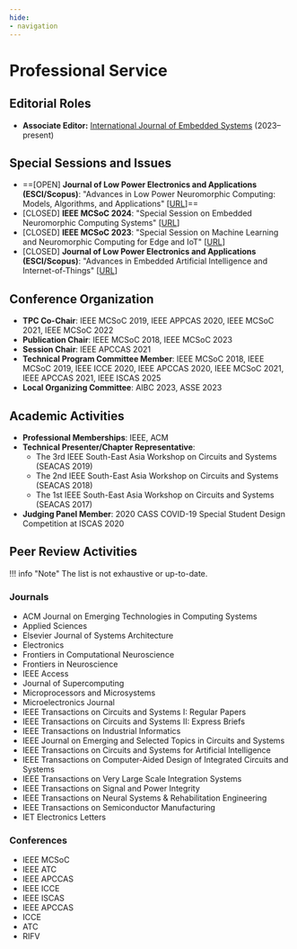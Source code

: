 ```yaml
---
hide:
- navigation
---
```


# Professional Service

## Editorial Roles
- **Associate Editor:** [International Journal of Embedded Systems](https://www.inderscience.com/jhome.php?jcode=ijes) (2023–present)

## Special Sessions and Issues

- ==[OPEN] **Journal of Low Power Electronics and Applications (ESCI/Scopus)**: "Advances in Low Power Neuromorphic Computing: Models, Algorithms, and Applications" \[[URL](https://www.mdpi.com/journal/jlpea/special_issues/7YPFV6WSDS)\]==
- [CLOSED] **IEEE MCSoC 2024**: "Special Session on Embedded Neuromorphic Computing Systems" \[[URL](https://mcsoc-forum.org/site/index.php/embedded-neuromorphic-computing-systems/)\]
- [CLOSED] **IEEE MCSoC 2023**: "Special Session on Machine Learning and Neuromorphic Computing for Edge and IoT" \[[URL](https://mcsoc-forum.org/site/index.php/machine-learning-and-neuromorphic-computing-for-edge-and-iot/)\]
- [CLOSED] **Journal of Low Power Electronics and Applications (ESCI/Scopus)**: "Advances in Embedded Artificial Intelligence and Internet-of-Things" \[[URL](https://www.mdpi.com/journal/jlpea/special_issues/DU85TF44GS)\]

## Conference Organization

- **TPC Co-Chair**: IEEE MCSoC 2019, IEEE APPCAS 2020, IEEE MCSoC 2021, IEEE MCSoC 2022
- **Publication Chair**: IEEE MCSoC 2018, IEEE MCSoC 2023
- **Session Chair**: IEEE APCCAS 2021
- **Technical Program Committee Member**: IEEE MCSoC 2018, IEEE MCSoC 2019, IEEE ICCE 2020, IEEE APCCAS 2020, IEEE MCSoC 2021, IEEE APCCAS 2021, IEEE ISCAS 2025
- **Local Organizing Committee**: AIBC 2023, ASSE 2023

## Academic Activities

- **Professional Memberships**: IEEE, ACM
- **Technical Presenter/Chapter Representative**:
  - The 3rd IEEE South-East Asia Workshop on Circuits and Systems (SEACAS 2019)
  - The 2nd IEEE South-East Asia Workshop on Circuits and Systems (SEACAS 2018)
  - The 1st IEEE South-East Asia Workshop on Circuits and Systems (SEACAS 2017)
- **Judging Panel Member**: 2020 CASS COVID-19 Special Student Design Competition at ISCAS 2020

## Peer Review Activities

!!! info "Note"
    The list is not exhaustive or up-to-date.

### Journals

- ACM Journal on Emerging Technologies in Computing Systems
- Applied Sciences
- Elsevier Journal of Systems Architecture
- Electronics
- Frontiers in Computational Neuroscience
- Frontiers in Neuroscience
- IEEE Access
- Journal of Supercomputing
- Microprocessors and Microsystems
- Microelectronics Journal
- IEEE Transactions on Circuits and Systems I: Regular Papers
- IEEE Transactions on Circuits and Systems II: Express Briefs
- IEEE Transactions on Industrial Informatics
- IEEE Journal on Emerging and Selected Topics in Circuits and Systems
- IEEE Transactions on Circuits and Systems for Artificial Intelligence
- IEEE Transactions on Computer-Aided Design of Integrated Circuits and Systems
- IEEE Transactions on Very Large Scale Integration Systems
- IEEE Transactions on Signal and Power Integrity
- IEEE Transactions on Neural Systems & Rehabilitation Engineering
- IEEE Transactions on Semiconductor Manufacturing
- IET Electronics Letters

### Conferences

- IEEE MCSoC 
- IEEE ATC 
- IEEE APCCAS 
- IEEE ICCE 
- IEEE ISCAS 
- IEEE APCCAS 
- ICCE 
- ATC 
- RIFV 
